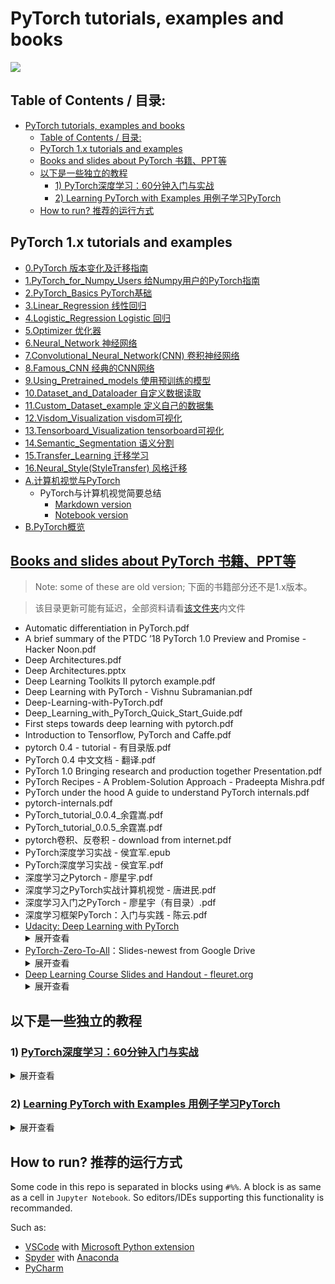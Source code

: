 # PyTorch tutorials, examples and books 

![](assets/pytorch-logo.png)

## Table of Contents / 目录:
- [PyTorch tutorials, examples and books](#pytorch-tutorials-examples-and-books)
  - [Table of Contents / 目录:](#table-of-contents--目录)
  - [PyTorch 1.x tutorials and examples](#pytorch-1x-tutorials-and-examples)
  - [Books and slides about PyTorch 书籍、PPT等](#books-and-slides-about-pytorch-书籍ppt等)
  - [以下是一些独立的教程](#以下是一些独立的教程)
    - [1) PyTorch深度学习：60分钟入门与实战](#1-pytorch深度学习60分钟入门与实战)
    - [2) Learning PyTorch with Examples 用例子学习PyTorch](#2-learning-pytorch-with-examples-用例子学习pytorch)
  - [How to run? 推荐的运行方式](#how-to-run-推荐的运行方式)

## PyTorch 1.x tutorials and examples

* [0.PyTorch 版本变化及迁移指南](https://github.com/bat67/pytorch-tutorials-examples-and-books/tree/master/0.PyTorch版本变化及迁移指南)
* [1.PyTorch_for_Numpy_Users 给Numpy用户的PyTorch指南](https://github.com/bat67/pytorch-tutorials-examples-and-books/tree/master/1.PyTorch_for_Numpy_users%20给Numpy用户的PyTorch指南)
* [2.PyTorch_Basics PyTorch基础](https://github.com/bat67/pytorch-tutorials-examples-and-books/tree/master/2.PyTorch%20_basics%20PyTorch基础)
* [3.Linear_Regression 线性回归](https://github.com/bat67/pytorch-tutorials-examples-and-books/tree/master/3.Linear_regression%20线性回归)
* [4.Logistic_Regression Logistic 回归](https://github.com/bat67/pytorch-tutorials-examples-and-books/tree/master/4.Logistic_regression%20Logistic回归)
* [5.Optimizer 优化器](https://github.com/bat67/pytorch-tutorials-examples-and-books/tree/master/5.Optimizer%20优化器)
* [6.Neural_Network 神经网络](https://github.com/bat67/pytorch-tutorials-examples-and-books/tree/master/6.Neural_Network%20神经网络)
* [7.Convolutional_Neural_Network(CNN) 卷积神经网络](https://github.com/bat67/pytorch-tutorials-examples-and-books/tree/master/7.Convolutional_Neural_Network(CNN)%20卷积神经网络)
* [8.Famous_CNN 经典的CNN网络](https://github.com/bat67/pytorch-tutorials-examples-and-books/tree/master/8.Famous_CNN%20经典的CNN网络)
* [9.Using_Pretrained_models 使用预训练的模型](https://github.com/bat67/pytorch-tutorials-examples-and-books/tree/master/9.Using_Pretrained_Models%20使用预训练的模型)
* [10.Dataset_and_Dataloader 自定义数据读取](https://github.com/bat67/pytorch-tutorials-examples-and-books/tree/master/10.Dataset_and_Dataloader%20自定义数据读取)
* [11.Custom_Dataset_example 定义自己的数据集](https://github.com/bat67/pytorch-tutorials-examples-and-books/tree/master/11.Custom_Dataset_Example%20定义自己的数据集)
* [12.Visdom_Visualization visdom可视化](https://github.com/bat67/pytorch-tutorials-examples-and-books/tree/master/12.Visdom_Visualization%20visdom可视化)
* [13.Tensorboard_Visualization tensorboard可视化](https://github.com/bat67/pytorch-tutorials-examples-and-books/tree/master/13.Tensorboard_Visualization%20tensorboard可视化)
* [14.Semantic_Segmentation 语义分割](https://github.com/bat67/pytorch-tutorials-examples-and-books/tree/master/14.Semantic_Segmentation%20语义分割)
* [15.Transfer_Learning 迁移学习](https://github.com/bat67/pytorch-tutorials-examples-and-books/tree/master/15.Transfer_Learning%20迁移学习)
* [16.Neural_Style(StyleTransfer) 风格迁移](https://github.com/bat67/pytorch-tutorials-examples-and-books/tree/master/16.Neural_Style(StyleTransfer)%20风格迁移)
* [A.计算机视觉与PyTorch](https://github.com/bat67/pytorch-tutorials-examples-and-books/tree/master/A.%E8%AE%A1%E7%AE%97%E6%9C%BA%E8%A7%86%E8%A7%89%E4%B8%8EPyTorch)
  * PyTorch与计算机视觉简要总结
    * [Markdown version](https://github.com/bat67/pytorch-tutorials-examples-and-books/blob/master/A.%E8%AE%A1%E7%AE%97%E6%9C%BA%E8%A7%86%E8%A7%89%E4%B8%8EPyTorch/PyTorch%20and%20computer%20vision%20tasks%EF%BC%9Aa%20summary.md)
    * [Notebook version](https://github.com/bat67/pytorch-tutorials-examples-and-books/blob/master/A.%E8%AE%A1%E7%AE%97%E6%9C%BA%E8%A7%86%E8%A7%89%E4%B8%8EPyTorch/PyTorch%20and%20computer%20vision%20tasks%EF%BC%9Aa%20summary.ipynb)
* [B.PyTorch概览](https://github.com/bat67/pytorch-tutorials-examples-and-books/blob/master/B.PyTorch概览/PyTorch概览.md)



## [Books and slides about PyTorch 书籍、PPT等](https://github.com/bat67/pytorch-tutorials-examples-and-books/tree/master/books-and-slides)

> Note: some of these are old version; 下面的书籍部分还不是1.x版本。


> 该目录更新可能有延迟，全部资料请看[该文件夹](https://github.com/bat67/pytorch-tutorials-examples-and-books/tree/master/books-and-slides)内文件

* Automatic differentiation in PyTorch.pdf
* A brief summary of the PTDC ’18 PyTorch 1.0 Preview and Promise - Hacker Noon.pdf
* Deep Architectures.pdf
* Deep Architectures.pptx
* Deep Learning Toolkits II pytorch example.pdf
* Deep Learning with PyTorch - Vishnu Subramanian.pdf
* Deep-Learning-with-PyTorch.pdf
* Deep_Learning_with_PyTorch_Quick_Start_Guide.pdf
* First steps towards deep learning with pytorch.pdf
* Introduction to Tensorﬂow, PyTorch and Caffe.pdf
* pytorch 0.4 - tutorial - 有目录版.pdf
* PyTorch 0.4 中文文档 - 翻译.pdf
* PyTorch 1.0 Bringing research and production together Presentation.pdf
* PyTorch Recipes - A Problem-Solution Approach - Pradeepta Mishra.pdf
* PyTorch under the hood A guide to understand PyTorch internals.pdf
* pytorch-internals.pdf
* PyTorch_tutorial_0.0.4_余霆嵩.pdf
* PyTorch_tutorial_0.0.5_余霆嵩.pdf
* pytorch卷积、反卷积 - download from internet.pdf
* PyTorch深度学习实战 - 侯宜军.epub
* PyTorch深度学习实战 - 侯宜军.pdf
* 深度学习之Pytorch - 廖星宇.pdf
* 深度学习之PyTorch实战计算机视觉 - 唐进民.pdf
* 深度学习入门之PyTorch  - 廖星宇（有目录）.pdf
* 深度学习框架PyTorch：入门与实践 - 陈云.pdf
* [Udacity: Deep Learning with PyTorch](https://github.com/bat67/pytorch-tutorials-examples-and-books/tree/master/Udacity-Deep-Learning-with-PyTorch)
    <details>
    <summary>展开查看</summary>
    <pre>
  * Part 1: Introduction to PyTorch and using tensors
  * Part 2: Building fully-connected neural networks with PyTorch
  * Part 3: How to train a fully-connected network with backpropagation on MNIST
  * Part 4: Exercise - train a neural network on Fashion-MNIST
  * Part 5: Using a trained network for making predictions and validating networks
  * Part 6: How to save and load trained models
  * Part 7: Load image data with torchvision, also data augmentation
  * Part 8: Use transfer learning to train a state-of-the-art image classifier for dogs and cats
    </pre>
    </details>
* [PyTorch-Zero-To-All](https://github.com/bat67/pytorch-tutorials-examples-and-books/tree/master/books-and-slides/PyTorch-Zero-To-All%20Slides-newest%20from%20Google%20Drive)：Slides-newest from Google Drive
    <details>
    <summary>展开查看</summary>
    <pre>
  * Lecture 01_ Overview.pptx
  * Lecture 02_ Linear Model.pptx
  * Lecture 03_ Gradient Descent.pptx
  * Lecture 04_ Back-propagation and PyTorch autograd.pptx
  * Lecture 05_ Linear regression  in PyTorch way.pptx
  * Lecture 06_ Logistic Regression.pptx
  * Lecture 07_ Wide _ Deep.pptx
  * Lecture 08_ DataLoader.pptx
  * Lecture 09_ Softmax Classifier.pptx
  * Lecture 10_ Basic CNN.pptx
  * Lecture 11_ Advanced CNN.pptx
  * Lecture 12_ RNN.pptx
  * Lecture 13_ RNN II.pptx
  * Lecture 14_ Seq2Seq.pptx
  * Lecture 15_ NSML, Smartest ML Platform.pptx
    </pre>
    </details>
* [Deep Learning Course Slides and Handout - fleuret.org](https://github.com/bat67/pytorch-tutorials-examples-and-books/tree/master/books-and-slides/Deep-Learning-Course-Slides-and-Handout)
    <details>
    <summary>展开查看</summary>
    <pre>
  * 1-1-from-anns-to-deep-learning.pdf
  * 1-2-current-success.pdf
  * 1-3-what-is-happening.pdf
  * 1-4-tensors-and-linear-regression.pdf
  * 1-5-high-dimension-tensors.pdf
  * 1-6-tensor-internals.pdf
  * 2-1-loss-and-risk.pdf
  * 2-2-overfitting.pdf
  * 2-3-bias-variance-dilemma.pdf
  * 2-4-evaluation-protocols.pdf
  * 2-5-basic-embeddings.pdf
  * 3-1-perceptron.pdf
  * 3-2-LDA.pdf
  * 3-3-features.pdf
  * 3-4-MLP.pdf
  * 3-5-gradient-descent.pdf
  * 3-6-backprop.pdf
  * 4-1-DAG-networks.pdf
  * 4-2-autograd.pdf
  * 4-3-modules-and-batch-processing.pdf
  * 4-4-convolutions.pdf
  * 4-5-pooling.pdf
  * 4-6-writing-a-module.pdf
  * 5-1-cross-entropy-loss.pdf
  * 5-2-SGD.pdf
  * 5-3-optim.pdf
  * 5-4-l2-l1-penalties.pdf
  * 5-5-initialization.pdf
  * 5-6-architecture-and-training.pdf
  * 5-7-writing-an-autograd-function.pdf
  * 6-1-benefits-of-depth.pdf
  * 6-2-rectifiers.pdf
  * 6-3-dropout.pdf
  * 6-4-batch-normalization.pdf
  * 6-5-residual-networks.pdf
  * 6-6-using-GPUs.pdf
  * 7-1-CV-tasks.pdf
  * 7-2-image-classification.pdf
  * 7-3-object-detection.pdf
  * 7-4-segmentation.pdf
  * 7-5-dataloader-and-surgery.pdf
  * 8-1-looking-at-parameters.pdf
  * 8-2-looking-at-activations.pdf
  * 8-3-visualizing-in-input.pdf
  * 8-4-optimizing-inputs.pdf
  * 9-1-transposed-convolutions.pdf
  * 9-2-autoencoders.pdf
  * 9-3-denoising-and-variational-autoencoders.pdf
  * 9-4-NVP.pdf
  * 10-1-GAN.pdf
  * 10-2-Wasserstein-GAN.pdf
  * 10-3-conditional-GAN.pdf
  * 10-4-persistence.pdf
  * 11-1-RNN-basics.pdf
  * 11-2-LSTM-and-GRU.pdf
  * 11-3-word-embeddings-and-translation.pdf
    </pre>
    </details>

## 以下是一些独立的教程

### 1) [PyTorch深度学习：60分钟入门与实战](https://github.com/bat67/Deep-Learning-with-PyTorch-A-60-Minute-Blitz-cn)
    
<details>
<summary>展开查看</summary>
<pre>

* 什么是PyTorch？（What is PyTorch?）

  * [入门](https://github.com/bat67/Deep-Learning-with-PyTorch-A-60-Minute-Blitz-cn/blob/master/What_is_PyTorch/什么是PyTorch.md#%E5%85%A5%E9%97%A8)
    * [张量](https://github.com/bat67/Deep-Learning-with-PyTorch-A-60-Minute-Blitz-cn/blob/master/What_is_PyTorch/什么是PyTorch.md#%E5%BC%A0%E9%87%8F)
    * [运算](https://github.com/bat67/Deep-Learning-with-PyTorch-A-60-Minute-Blitz-cn/blob/master/What_is_PyTorch/什么是PyTorch.md#%E8%BF%90%E7%AE%97)
  * [NumPy桥](https://github.com/bat67/Deep-Learning-with-PyTorch-A-60-Minute-Blitz-cn/blob/master/What_is_PyTorch/什么是PyTorch.md#numpy%E6%A1%A5)
    * [将torch的Tensor转化为NumPy数组](https://github.com/bat67/Deep-Learning-with-PyTorch-A-60-Minute-Blitz-cn/blob/master/What_is_PyTorch/什么是PyTorch.md#%E5%B0%86torch%E7%9A%84tensor%E8%BD%AC%E5%8C%96%E4%B8%BAnumpy%E6%95%B0%E7%BB%84)
    * [将NumPy数组转化为Torch张量](https://github.com/bat67/Deep-Learning-with-PyTorch-A-60-Minute-Blitz-cn/blob/master/What_is_PyTorch/什么是PyTorch.md#%E5%B0%86numpy%E6%95%B0%E7%BB%84%E8%BD%AC%E5%8C%96%E4%B8%BAtorch%E5%BC%A0%E9%87%8F)
  * [CUDA上的张量](https://github.com/bat67/Deep-Learning-with-PyTorch-A-60-Minute-Blitz-cn/blob/master/What_is_PyTorch/什么是PyTorch.md#cuda上的张量)

* Autograd：自动求导

  * [张量](https://github.com/bat67/Deep-Learning-with-PyTorch-A-60-Minute-Blitz-cn/blob/master/Autograd_Automatic_Differentiation/Autograd%EF%BC%9A自动求导.md#%E5%BC%A0%E9%87%8F)
  * [梯度](https://github.com/bat67/Deep-Learning-with-PyTorch-A-60-Minute-Blitz-cn/blob/master/Autograd_Automatic_Differentiation/Autograd%EF%BC%9A自动求导.md#%E6%A2%AF%E5%BA%A6)


* 神经网络（Neural Networks）

  * [定义网络](https://github.com/bat67/Deep-Learning-with-PyTorch-A-60-Minute-Blitz-cn/blob/master/Neural_Networks/神经网络.md#定义网络)
  * [损失函数](https://github.com/bat67/Deep-Learning-with-PyTorch-A-60-Minute-Blitz-cn/blob/master/Neural_Networks/神经网络.md#损失函数)
  * [反向传播](https://github.com/bat67/Deep-Learning-with-PyTorch-A-60-Minute-Blitz-cn/blob/master/Neural_Networks/神经网络.md#反向传播)
  * [更新权重](https://github.com/bat67/Deep-Learning-with-PyTorch-A-60-Minute-Blitz-cn/blob/master/Neural_Networks/神经网络.md#更新权重)

* 训练分类器（Training a Classifier）

  * [数据呢？](https://github.com/bat67/Deep-Learning-with-PyTorch-A-60-Minute-Blitz-cn/blob/master/Training_a_Classifier/训练分类器.md#数据呢)
  * [训练一个图片分类器](https://github.com/bat67/Deep-Learning-with-PyTorch-A-60-Minute-Blitz-cn/blob/master/Training_a_Classifier/训练分类器.md#训练一个图片分类器)
    * [1.加载并标准化CIFAR10](https://github.com/bat67/Deep-Learning-with-PyTorch-A-60-Minute-Blitz-cn/blob/master/Training_a_Classifier/训练分类器.md#1加载并标准化cifar10)
    * [2.定义卷积神经网络](https://github.com/bat67/Deep-Learning-with-PyTorch-A-60-Minute-Blitz-cn/blob/master/Training_a_Classifier/训练分类器.md#2定义卷积神经网络)
    * [3.定义损失函数和优化器](https://github.com/bat67/Deep-Learning-with-PyTorch-A-60-Minute-Blitz-cn/blob/master/Training_a_Classifier/训练分类器.md#3定义损失函数和优化器)
    * [4.训练网络](https://github.com/bat67/Deep-Learning-with-PyTorch-A-60-Minute-Blitz-cn/blob/master/Training_a_Classifier/训练分类器.md#4训练网络)
    * [5.使用测试数据测试网络](https://github.com/bat67/Deep-Learning-with-PyTorch-A-60-Minute-Blitz-cn/blob/master/Training_a_Classifier/训练分类器.md#5使用测试数据测试网络)
  * [在GPU上训练](https://github.com/bat67/Deep-Learning-with-PyTorch-A-60-Minute-Blitz-cn/blob/master/Training_a_Classifier/训练分类器.md#在gpu上训练)
  * [在多GPU上训练](https://github.com/bat67/Deep-Learning-with-PyTorch-A-60-Minute-Blitz-cn/blob/master/Training_a_Classifier/训练分类器.md#在多gpu上训练)
  * [接下来要做什么？](https://github.com/bat67/Deep-Learning-with-PyTorch-A-60-Minute-Blitz-cn/blob/master/Training_a_Classifier/训练分类器.md#接下来要做什么)

* 选读：数据并行处理（Optional: Data Parallelism）

  * [导入和参数](https://github.com/bat67/Deep-Learning-with-PyTorch-A-60-Minute-Blitz-cn/blob/master/Optional_Data_Parallelism/数据并行处理.md#导入和参数)
  * [虚拟数据集](https://github.com/bat67/Deep-Learning-with-PyTorch-A-60-Minute-Blitz-cn/blob/master/Optional_Data_Parallelism/数据并行处理.md#虚拟数据集)
  * [简单模型](https://github.com/bat67/Deep-Learning-with-PyTorch-A-60-Minute-Blitz-cn/blob/master/Optional_Data_Parallelism/数据并行处理.md#简单模型)
  * [创建一个模型和数据并行](https://github.com/bat67/Deep-Learning-with-PyTorch-A-60-Minute-Blitz-cn/blob/master/Optional_Data_Parallelism/数据并行处理.md#创建一个模型和数据并行)
  * [运行模型](https://github.com/bat67/Deep-Learning-with-PyTorch-A-60-Minute-Blitz-cn/blob/master/Optional_Data_Parallelism/数据并行处理.md#运行模型)
  * [结果](https://github.com/bat67/Deep-Learning-with-PyTorch-A-60-Minute-Blitz-cn/blob/master/Optional_Data_Parallelism/数据并行处理.md#结果)
    * [2个GPU](https://github.com/bat67/Deep-Learning-with-PyTorch-A-60-Minute-Blitz-cn/blob/master/Optional_Data_Parallelism/数据并行处理.md#2个gpu)
    * [3个GPU](https://github.com/bat67/Deep-Learning-with-PyTorch-A-60-Minute-Blitz-cn/blob/master/Optional_Data_Parallelism/数据并行处理.md#3个gpu)
    * [8个GPU](https://github.com/bat67/Deep-Learning-with-PyTorch-A-60-Minute-Blitz-cn/blob/master/Optional_Data_Parallelism/数据并行处理.md#8个gpu)
  * [总结](https://github.com/bat67/Deep-Learning-with-PyTorch-A-60-Minute-Blitz-cn/blob/master/Optional_Data_Parallelism/数据并行处理.md#总结)

</pre>
</details>

### 2) [Learning PyTorch with Examples 用例子学习PyTorch](https://github.com/bat67/pytorch-examples-cn)

<details>
<summary>展开查看</summary>
<pre>

* 张量(Tensors)

  * [热身：使用NumPy](https://github.com/bat67/pytorch-examples-cn/tree/master/热身%EF%BC%9A使用NumPy)
  * [PyTorch：张量(Tensors)](https://github.com/bat67/pytorch-examples-cn/tree/master/PyTorch%EF%BC%9A张量(Tensors))

* 自动求导(Autograd)

  * [PyTorch：自动求导(Autograd)](https://github.com/bat67/pytorch-examples-cn/tree/master/PyTorch%EF%BC%9A自动求导(Autograd))
  * [PyTorch：定义自己的自动求导函数](https://github.com/bat67/pytorch-examples-cn/tree/master/PyTorch%EF%BC%9A定义自己的自动求导函数)
  * [TensorFlow：静态图](https://github.com/bat67/pytorch-examples-cn/tree/master/TensorFlow%EF%BC%9A静态图)

* `nn`模块(`nn` module)

  * [PyTorch：神经网络模块nn](https://github.com/bat67/pytorch-examples-cn/tree/master/PyTorch%EF%BC%9A定制神经网络nn模块)
  * [PyTorch：优化模块optim](https://github.com/bat67/pytorch-examples-cn/tree/master/PyTorch%EF%BC%9A优化模块optim)
  * [PyTorch：定制神经网络nn模块](https://github.com/bat67/pytorch-examples-cn/tree/master/PyTorch%EF%BC%9A定制神经网络nn模块)
  * [PyTorch：控制流和参数共享](https://github.com/bat67/pytorch-examples-cn/tree/master/PyTorch%EF%BC%9A控制流和参数共享)

</pre>
</details>

## How to run? 推荐的运行方式

Some code in this repo is separated in blocks using `#%%`. 
A block is as same as a cell in `Jupyter Notebook`. So editors/IDEs supporting this functionality is recommanded.

Such as:
* [VSCode](Functionality) with [Microsoft Python extension](https://marketplace.visualstudio.com/items?itemName=ms-python.python)
* [Spyder](https://pypi.org/project/spyder/) with [Anaconda](https://www.anaconda.com/)
* [PyCharm](https://www.jetbrains.com/pycharm/)



